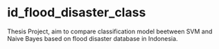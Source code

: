 # id_flood_disaster_class
Thesis Project, aim to compare classification model beetween SVM and Naive Bayes based on flood disaster database in Indonesia.
